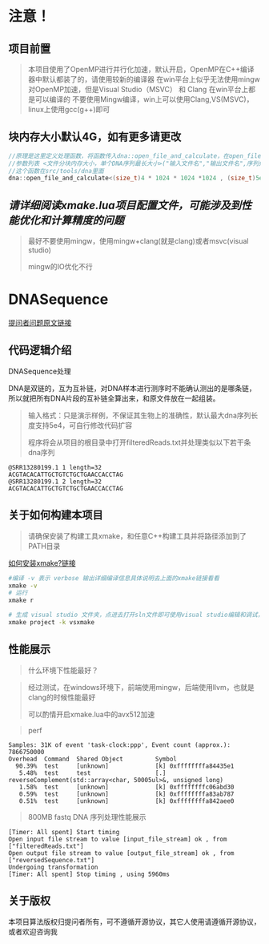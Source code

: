 # 注意！

## 项目前置

> 本项目使用了OpenMP进行并行化加速，默认开启，OpenMP在C++编译器中默认都装了的，请使用较新的编译器
> 在win平台上似乎无法使用mingw对OpenMP加速，但是Visual Studio（MSVC） 和 Clang 在win平台上都是可以编译的
> 不要使用Mingw编译，win上可以使用Clang,VS(MSVC)，linux上使用gcc(g++)即可

## 块内存大小默认4G，如有更多请更改

```cpp
//原理是这里定义处理函数，将函数传入dna::open_file_and_calculate，在open_file_and_calculate中会调用传入的函数
//参数列表 <文件分块内存大小，单个DNA序列最长大小>("输入文件名","输出文件名",序列处理函数);
//这个函数在src/tools/dna里面
dna::open_file_and_calculate<(size_t)4 * 1024 * 1024 *1024 , (size_t)5e4+5>("filteredReads.txt", "reversedSequence.txt",reverseComplement);
```

## ***请详细阅读xmake.lua项目配置文件，可能涉及到性能优化和计算精度的问题***

> 最好不要使用mingw，使用mingw+clang(就是clang)或者msvc(visual studio)
>
> mingw的IO优化不行

# DNASequence

[提问者问题原文链接](https://www.zhihu.com/question/36143261/answer/3624848144)

## 代码逻辑介绍

DNASequence处理

DNA是双链的，互为互补链，对DNA样本进行测序时不能确认测出的是哪条链，所以就把所有DNA片段的互补链全算出来，和原文件放在一起组装。

> 输入格式：只是演示样例，不保证其生物上的准确性，默认最大dna序列长度支持5e4，可自行修改代码扩容
>
> 程序将会从项目的根目录中打开filteredReads.txt并处理类似以下若干条dna序列

```
@SRR13280199.1 1 length=32
ACGTACACATTGCTGTCTGCTGAACCACCTAG
@SRR13280199.1 2 length=32
ACGTACACATTGCTGTCTGCTGAACCACCTAG
```

## 关于如何构建本项目

> 请确保安装了构建工具xmake，和任意C++构建工具并将路径添加到了PATH目录

[如何安装xmake?链接](https://gitee.com/tboox/xmake#%E5%AE%89%E8%A3%85)

```bash
#编译 -v 表示 verbose 输出详细编译信息具体说明去上面的xmake链接看看
xmake -v
# 运行
xmake r

# 生成 visual studio 文件夹，点进去打开sln文件即可使用visual studio编辑和调试，很方便
xmake project -k vsxmake
```

## 性能展示

> 什么环境下性能最好？

> 经过测试，在windows环境下，前端使用mingw，后端使用llvm，也就是clang的时候性能最好
>
> 可以酌情开启xmake.lua中的avx512加速

> perf

```
Samples: 31K of event 'task-clock:ppp', Event count (approx.): 7866750000
Overhead  Command  Shared Object         Symbol
  90.39%  test     [unknown]             [k] 0xffffffffa84435e1
   5.48%  test     test                  [.] reverseComplement(std::array<char, 50005ul>&, unsigned long)
   1.58%  test     [unknown]             [k] 0xffffffffc06abd30
   0.59%  test     [unknown]             [k] 0xffffffffa83ab787
   0.51%  test     [unknown]             [k] 0xffffffffa842aee0
```

> 800MB fastq DNA 序列处理性能展示

```
[Timer: All spent] Start timing
Open input file stream to value [input_file_stream] ok , from ["filteredReads.txt"]
Open output file stream to value [output_file_stream] ok , from ["reversedSequence.txt"]
Undergoing transformation
[Timer: All spent] Stop timing , using 5960ms
```

## 关于版权

本项目算法版权归提问者所有，可不遵循开源协议，其它人使用请遵循开源协议，或者欢迎咨询我
